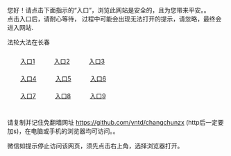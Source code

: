 您好！请点击下面指示的“入口”，浏览此网站是安全的，且为您带来平安。。 <br/>
点击入口后，请耐心等待， 过程中可能会出现无法打开的提示，请忽略，最终会进入网站. </br>

法轮大法在长春<br/>
<div style="padding:10px"><a style="margin:20px" target="_blank" href="https://d1fnuoae1xno5l.cloudfront.net/2Qpsp?eigeq" id="ccLink1" rel="nofollow">入口1</a> <a target="_blank" style="margin:20px" href="https://d36p8hscmv1ej0.cloudfront.net/2Qpsp?ovnxg" id="ccLink2" rel="nofollow">入口2</a> <a style="margin:20px" target="_blank" href="https://d1dxnqf159dhyi.cloudfront.net/2Qpsp?teavu" id="ccLink3" rel="nofollow">入口3</a></div>

<div style="padding:10px" ><a style="margin:20px" target="_blank" href="https://d1fnuoae1xno5l.cloudfront.net/2Qpsp?eigeq" id="ccLink4" rel="nofollow">入口4</a> <a style="margin:20px" href="https://d36p8hscmv1ej0.cloudfront.net/2Qpsp?ovnxg" target="_blank" id="ccLink5" rel="nofollow">入口5</a> <a style="margin:20px" href="https://d1dxnqf159dhyi.cloudfront.net/2Qpsp?teavu" target="_blank" id="ccLink6" rel="nofollow">入口6</a></div>

<div style="padding:10px"><a style="margin:20px" target="_blank" href="https://d1fnuoae1xno5l.cloudfront.net/2Qpsp?eigeq" id="ccLink7" rel="nofollow">入口7</a> <a style="margin:20px" href="https://d36p8hscmv1ej0.cloudfront.net/2Qpsp?ovnxg" target="_blank" id="ccLink8" rel="nofollow">入口8</a> <a style="margin:20px" target="_blank" href="https://d1dxnqf159dhyi.cloudfront.net/2Qpsp?teavu" id="ccLink9" rel="nofollow">入口9</a></div>

<br/>



请复制并记住免翻墙网址 https://github.com/yntd/changchunzx (http后一定要加s)，在电脑或手机的浏览器均可访问。。<br/>

微信如提示停止访问该网页，须先点击右上角，选择浏览器打开。
